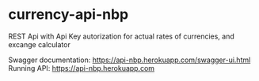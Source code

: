 # currency-api-nbp
REST Api with Api Key autorization for actual rates of currencies, and excange calculator
<br>

Swagger documentation:
https://api-nbp.herokuapp.com/swagger-ui.html
<br>
Running API: https://api-nbp.herokuapp.com
